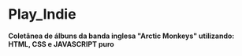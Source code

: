 # Play_Indie

<b> Coletânea de álbuns da banda inglesa "Arctic Monkeys" utilizando: HTML, CSS e JAVASCRIPT puro<b>